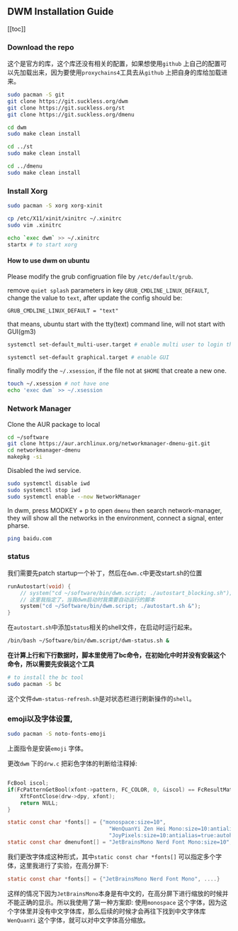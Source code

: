 ## DWM Installation Guide
[[toc]]

### Download the repo
这个是官方的库，这个库还没有相关的配置，如果想使用`github` 上自己的配置可以先加载出来，因为要使用`proxychains4`工具去从`github` 上把自身的库给加载进来。
```bash
sudo pacman -S git
git clone https://git.suckless.org/dwm
git clone https://git.suckless.org/st
git clone https://git.suckless.org/dmenu

cd dwm
sudo make clean install

cd ../st
sudo make clean install

cd ../dmenu
sudo make clean install

```

### Install Xorg

```bash
sudo pacman -S xorg xorg-xinit

cp /etc/X11/xinit/xinitrc ~/.xinitrc
sudo vim .xinitrc

echo `exec dwm` >> ~/.xinitrc
startx # to start xorg
```

#### How to use dwm on ubuntu
Please modify the grub configruation file by `/etc/default/grub`. 

remove `quiet splash` parameters in key `GRUB_CMDLINE_LINUX_DEFAULT`, change the value to `text`, after update the config should be:
```
GRUB_CMDLINE_LINUX_DEFAULT = "text"
```

that means, ubuntu start with the tty(text) command line, will not start with GUI(gm3)
```bash
systemctl set-default_multi-user.target # enable multi user to login the system

systemctl set-default graphical.target # enable GUI
```

finally modify the `~/.xsession`, if the file not at `$HOME` that create a new one.
```bash
touch ~/.xsession # not have one
echo 'exec dwm` >> ~/.xsession
```

### Network Manager
Clone the AUR package to local

```bash
cd ~/software
git clone https://aur.archlinux.org/networkmanager-dmenu-git.git
cd networkmanager-dmenu
makepkg -si
```

Disabled the iwd service.
```bash
sudo systemctl disable iwd
sudo systemctl stop iwd
sudo systemctl enable --now NetworkManager
```

In dwm, press MODKEY + p to open `dmenu` then search network-manager, they will show all the networks in the environment, connect a signal, enter pharse.

```bash
ping baidu.com
```

### status
我们需要先patch startup一个补丁，然后在`dwm.c`中更改start.sh的位置
```c
runAutostart(void) {
	// system("cd ~/software/bin/dwm.script; ./autostart_blocking.sh");
	// 这里我指定了，当我dwm启动时我需要自动运行的脚本
	system("cd ~/Software/bin/dwm.script; ./autostart.sh &");
}
```

在`autostart.sh`中添加`status`相关的shell文件，在启动时运行起来。
```bash
/bin/bash ~/Software/bin/dwm.script/dwm-status.sh &
```


**在计算上行和下行数据时，脚本里使用了bc命令，在初始化中时并没有安装这个命令，所以需要先安装这个工具** 
```bash
# to install the bc tool
sudo pacman -S bc
```

这个文件`dwm-status-refresh.sh`是对状态栏进行刷新操作的`shell`。


### emoji以及字体设置,

```bash
sudo pacman -S noto-fonts-emoji
```
上面指令是安装`emoji` 字体。


更改`dwm` 下的`drw.c` 把彩色字体的判断给注释掉:
```c

FcBool iscol;
if(FcPatternGetBool(xfont->pattern, FC_COLOR, 0, &iscol) == FcResultMatch && iscol) {
	XftFontClose(drw->dpy, xfont);
	return NULL;
}

```

```c
static const char *fonts[] = {"monospace:size=10",
                                "WenQuanYi Zen Hei Mono:size=10:antialias=true:authohint=true",
                                "JoyPixels:size=10:antialias=true:autohint=true"};
static const char dmenufont[] = "JetBrainsMono Nerd Font Mono:size=10";
```

我们更改字体成这种形式，其中`static const char *fonts[]` 可以指定多个字体，这里我进行了实验，在高分屏下:
```c
static const char *fonts[] = {"JetBrainsMono Nerd Font Mono", ....}
```

这样的情况下因为`JetBrainsMono`本身是有中文的，在高分屏下进行缩放的时候并不能正确的显示。所以我使用了第一种方案即: 使用`monospace` 这个字体，因为这个字体里并没有中文字体库，那么后续的时候才会再往下找到中文字体库`WenQuanYi` 这个字体，就可以对中文字体高分缩放。 




